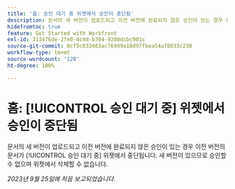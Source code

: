 ```yaml
---
title: '홈: 승인 대기 중 위젯에서 승인이 중단됨'
description: 문서의 새 버전이 업로드되고 이전 버전에 완료되지 않은 승인이 있는 경우 이전 버전의 문서가 승인 대기 중 위젯에서 중단됩니다. 새 버전이 있으므로 승인할 수 없으며 위젯에서 삭제할 수 없습니다.
hidefromtoc: true
feature: Get Started with Workfront
exl-id: 313476de-2fe0-4c4d-b704-9280dcbc901c
source-git-commit: 0cf5c033463ac76999a18d97fbea54af8033c238
workflow-type: tm+mt
source-wordcount: '128'
ht-degree: 100%

---
```


# 홈: [!UICONTROL 승인 대기 중] 위젯에서 승인이 중단됨

<!--on WF and WFP TOCs-->

문서의 새 버전이 업로드되고 이전 버전에 완료되지 않은 승인이 있는 경우 이전 버전의 문서가 [!UICONTROL 승인 대기 중] 위젯에서 중단됩니다. 새 버전이 있으므로 승인할 수 없으며 위젯에서 삭제할 수 없습니다.

_2023년 9월 25일에 처음 보고되었습니다._
